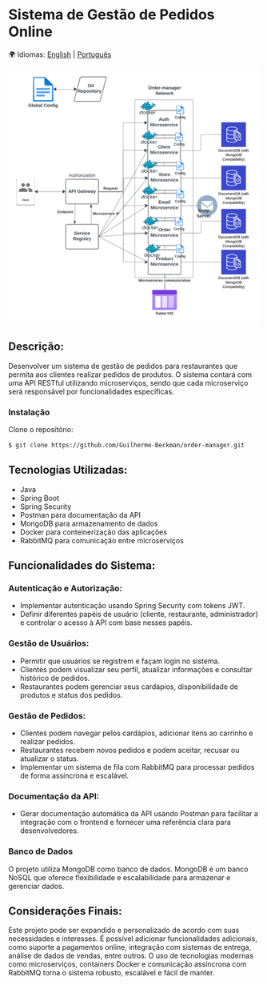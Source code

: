 # Sistema de Gestão de Pedidos Online
🌍 Idiomas: [English](README.md) | [Português](README.pt-br.md)

  
![Design do Sistema](/Order%20Manger%20System%20Design.png)

## Descrição:
Desenvolver um sistema de gestão de pedidos para restaurantes que permita aos clientes realizar pedidos de produtos. O sistema contará com uma API RESTful utilizando microserviços, sendo que cada microserviço será responsável por funcionalidades específicas.

### Instalação
Clone o repositório:

```bash
$ git clone https://github.com/Guilherme-Beckman/order-manager.git
````

## Tecnologias Utilizadas:

* Java
* Spring Boot
* Spring Security
* Postman para documentação da API
* MongoDB para armazenamento de dados
* Docker para conteinerização das aplicações
* RabbitMQ para comunicação entre microserviços

## Funcionalidades do Sistema:

### Autenticação e Autorização:

* Implementar autenticação usando Spring Security com tokens JWT.
* Definir diferentes papéis de usuário (cliente, restaurante, administrador) e controlar o acesso à API com base nesses papéis.

### Gestão de Usuários:

* Permitir que usuários se registrem e façam login no sistema.
* Clientes podem visualizar seu perfil, atualizar informações e consultar histórico de pedidos.
* Restaurantes podem gerenciar seus cardápios, disponibilidade de produtos e status dos pedidos.

### Gestão de Pedidos:

* Clientes podem navegar pelos cardápios, adicionar itens ao carrinho e realizar pedidos.
* Restaurantes recebem novos pedidos e podem aceitar, recusar ou atualizar o status.
* Implementar um sistema de fila com RabbitMQ para processar pedidos de forma assíncrona e escalável.

### Documentação da API:

* Gerar documentação automática da API usando Postman para facilitar a integração com o frontend e fornecer uma referência clara para desenvolvedores.

### Banco de Dados

O projeto utiliza MongoDB como banco de dados. MongoDB é um banco NoSQL que oferece flexibilidade e escalabilidade para armazenar e gerenciar dados.

## Considerações Finais:

Este projeto pode ser expandido e personalizado de acordo com suas necessidades e interesses. É possível adicionar funcionalidades adicionais, como suporte a pagamentos online, integração com sistemas de entrega, análise de dados de vendas, entre outros. O uso de tecnologias modernas como microserviços, containers Docker e comunicação assíncrona com RabbitMQ torna o sistema robusto, escalável e fácil de manter.

